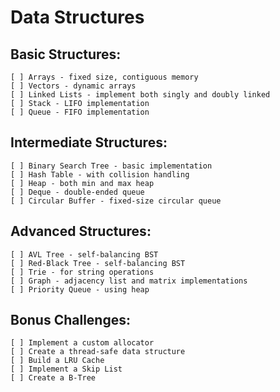 # Data Structures

## Basic Structures:

    [ ] Arrays - fixed size, contiguous memory
    [ ] Vectors - dynamic arrays
    [ ] Linked Lists - implement both singly and doubly linked
    [ ] Stack - LIFO implementation
    [ ] Queue - FIFO implementation

## Intermediate Structures:

    [ ] Binary Search Tree - basic implementation
    [ ] Hash Table - with collision handling
    [ ] Heap - both min and max heap
    [ ] Deque - double-ended queue
    [ ] Circular Buffer - fixed-size circular queue

## Advanced Structures:

    [ ] AVL Tree - self-balancing BST
    [ ] Red-Black Tree - self-balancing BST
    [ ] Trie - for string operations
    [ ] Graph - adjacency list and matrix implementations
    [ ] Priority Queue - using heap

## Bonus Challenges:

    [ ] Implement a custom allocator
    [ ] Create a thread-safe data structure
    [ ] Build a LRU Cache
    [ ] Implement a Skip List
    [ ] Create a B-Tree